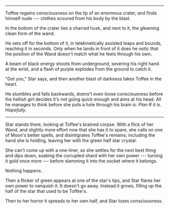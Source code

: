 
----

Toffee regains consciousness on the lip of an enormous crater, and finds himself nude --- clothes scoured from his body
by the blast.

In the bottom of the crater lies a charred husk, and next to it, the gleaming clean form of the wand.

He sets off for the bottom of it, in telekinetically assisted leaps and bounds, reaching it in seconds. Only
when he lands in front of it does he notic that the position of the Wand doesn't match what he feels through
his own.

A beam of black energy shoots from underground, severing his right hand at the wrist, and a flash of purple explodes
from the ground to catch it.

"Got you," Star says, and then another blast of darkness takes Toffee in the heart.

He stumbles and falls backwards, doens't even loose consciousness
before the hellish girl decides it's not going quick enough and aims at his head.
All he manages to think before she puts a hole through his brain is: _Plan R it is. Hopefully._

----

Star stands there, looking at Toffee's brained corpse. With a flick of her Wand, and slightly more effort
now that she has it to spare, she calls on one of Moon's better spells, and disintigrates Toffee's remains;
including the hand she is holding, leaving her with the green half star crystal.

She can't come up with a one-liner, so she settles for the next best thing and dips down, soaking the
corrupted shard with her own power --- turning it gold once more --- before slamming it into the socket where it belongs.

Nothing happens.

Then a flicker of green appears at one of the star's tips, and Star flares her own power to vanquish it. It doesn't
go away. Instead it grows, filling up the half of the star that used to be Toffee's.

Then to her horror it spreads to her own half, and Star loses consciousness.
